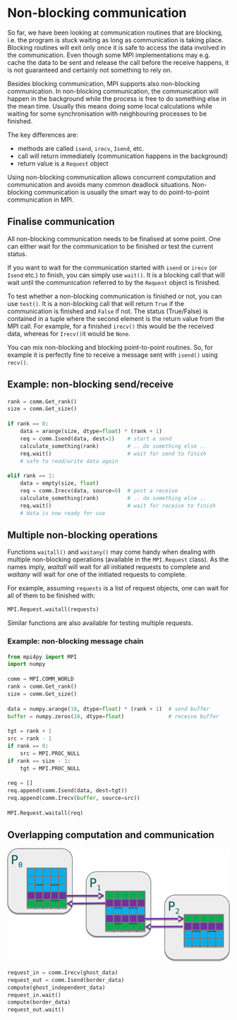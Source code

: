 # Non-blocking communication

So far, we have been looking at communication routines that are blocking, i.e.
the program is stuck waiting as long as communication is taking place.
Blocking routines will exit only once it is safe to access the data involved
in the communication. Even though some MPI implementations may e.g. cache the
data to be sent and release the call before the receive happens, it is not
guaranteed and certainly not something to rely on.

Besides blocking communication, MPI supports also non-blocking communication.
In non-blocking communication, the communication will happen in the background
while the process is free to do something else in the mean time. Usually this
means doing some local calculations while waiting for some synchronisation
with neighbouring processes to be finished.

The key differences are:
  - methods are called `isend`, `irecv`, `Isend`, etc.
  - call will return immediately (communication happens in the background)
  - return value is a `Request` object

Using non-blocking communication allows concurrent computation and
communication and avoids many common deadlock situations. Non-blocking
communication is usually the smart way to do point-to-point communication in
MPI.


## Finalise communication

All non-blocking communication needs to be finalised at some point. One can
either wait for the communication to be finished or test the current status.

If you want to wait for the communication started with `isend` or `irecv` (or
`Isend` etc.) to finish, you can simply use `wait()`. It is a blocking call
that will wait until the communication referred to by the `Request` object is
finished.

To test whether a non-blocking communication is finished or not, you can use
`test()`. It is a non-blocking call that will return `True` if the
communication is finished and `False` if not. The status (True/False) is
contained in a tuple where the second element is the return value from the MPI
call. For example, for a finished `irecv()` this would be the received data,
whereas for `Irecv()`it would be `None`.

You can mix non-blocking and blocking point-to-point routines. So, for example
it is perfectly fine to receive a message sent with `isend()` using `recv()`.


## Example: non-blocking send/receive

```python
rank = comm.Get_rank()
size = comm.Get_size()

if rank == 0:
    data = arange(size, dtype=float) * (rank + 1)
    req = comm.Isend(data, dest=1)    # start a send
    calculate_something(rank)         # .. do something else ..
    req.wait()                        # wait for send to finish
    # safe to read/write data again

elif rank == 1:
    data = empty(size, float)
    req = comm.Irecv(data, source=0)  # post a receive
    calculate_something(rank)         # .. do something else ..
    req.wait()                        # wait for receive to finish
    # data is now ready for use
```


## Multiple non-blocking operations

Functions `waitall()` and `waitany()` may come handy when dealing with
multiple non-blocking operations (available in the `MPI.Request` class). As
the names imply, *waitall* will wait for all initiated requests to complete
and *waitany* will wait for one of the initiated requests to complete.

For example, assuming `requests` is a list of request objects, one can wait
for all of them to be finished with:
```python
MPI.Request.waitall(requests)
```

Similar functions are also available for testing multiple requests.

### Example: non-blocking message chain

```python
from mpi4py import MPI
import numpy

comm = MPI.COMM_WORLD
rank = comm.Get_rank()
size = comm.Get_size()

data = numpy.arange(10, dtype=float) * (rank + 1)  # send buffer
buffer = numpy.zeros(10, dtype=float)              # receive buffer

tgt = rank + 1
src = rank - 1
if rank == 0:
    src = MPI.PROC_NULL
if rank == size - 1:
    tgt = MPI.PROC_NULL

req = []
req.append(comm.Isend(data, dest=tgt))
req.append(comm.Irecv(buffer, source=src))

MPI.Request.waitall(req)
```


## Overlapping computation and communication

![](../../img/non-blocking-pattern.png)

```python
request_in = comm.Irecv(ghost_data)
request_out = comm.Isend(border_data)
compute(ghost_independent_data)
request_in.wait()
compute(border_data)
request_out.wait()
```

